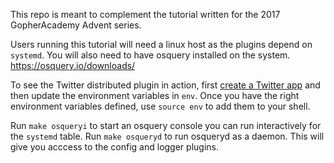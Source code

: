 This repo is meant to complement the tutorial written for the 2017 GopherAcademy Advent series.

Users running this tutorial will need a linux host as the plugins depend on `systemd`. 
You will also need to have osquery installed on the system. https://osquery.io/downloads/

To see the Twitter distributed plugin in action, first [create a Twitter app](https://apps.twitter.com/app/new) and then update the environment variables in `env`.
Once you have the right environment variables defined, use `source env` to add them to your shell. 

Run `make osqueryi` to start an osquery console you can run interactively for the `systemd` table. 
Run `make osqueryd` to run osqueryd as a daemon. This will give you acccess to the config and logger plugins.
